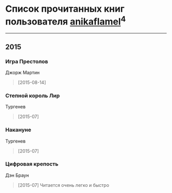 # Список прочитанных книг пользователя [anikaflamel](http://vk.com/id107100771)<sup>4</sup>
---

## 2015

### Игра Престолов
Джорж Мартин
> [2015-08-14] 


### Степной король Лир
Тургенев
> [2015-07] 


### Накануне
Тургенев
> [2015-07] 


### Цифровая крепость
Дэн Браун
> [2015-07] Читается очень легко и быстро



